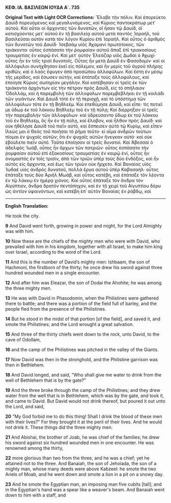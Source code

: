 **ΚΕΦ. ΙΑ. ΒΑΣΙΛΕΩΝ ΙΟΥΔΑ Α΄. 735**

**Original Text with Light OCR Corrections:**
Ἔλαβε τὴν πόλιν. Καὶ ἐπορεύετο Δαυὶδ πορευόμενος καὶ μεγαλυνόμενος, καὶ Κύριος παντοκράτωρ μετ᾿ αὐτοῦ. Καὶ οὗτοι οἱ ἄρχοντες τῶν δυνατῶν, οἳ ἦσαν τῷ Δαυίδ, οἳ κατισχύοντες μετ᾿ αὐτοῦ ἐν τῇ βασιλείᾳ αὐτοῦ μετὰ παντὸς Ἰσραήλ, τοῦ βασιλεῦσαι αὐτὸν κατὰ τὸν λόγον Κυρίου ἐπὶ Ἰσραήλ. Καὶ οὗτος ὁ ἀριθμὸς τῶν δυνατῶν τοῦ Δαυίδ· Ἰσεβαὰμ υἱὸς Ἀχαμανὶ πρωτότοκος, τῶν τριάκοντα· οὗτος ἐσπάσατο τὴν ῥομφαίαν αὐτοῦ ἅπαξ ἐπὶ τριακοσίους τραυματίας ἐν καιρῷ ἑνί. Καὶ μετ᾿ αὐτὸν Ἐλεάζαρ υἱὸς Δωδαὶ ὁ Ἀχωχί· οὗτος ἦν ἐν τοῖς τρισὶ δυνατοῖς. Οὗτος ἦν μετὰ Δαυὶδ ἐν Φασοδομίν· καὶ οἱ ἀλλόφυλοι συνήχθησαν ἐκεῖ εἰς πόλεμον, καὶ ἦν μερὶς τοῦ ἀγροῦ πλήρης κριθῶν, καὶ ὁ λαὸς ἔφυγεν ἀπὸ προσώπου ἀλλοφύλων. Καὶ ἔστη ἐν μέσῳ τῆς μερίδος, καὶ ἔσωσεν αὐτήν, καὶ ἐπάταξε τοὺς ἀλλοφύλους, καὶ ἐποίησε Κύριος σωτηρίαν μεγάλην. Καὶ κατέβησαν οἱ τρεῖς ἐκ τῶν τριάκοντα ἀρχόντων εἰς τὴν πέτραν πρὸς Δαυίδ, εἰς τὸ σπήλαιον Ὀδολλάμ, καὶ ἡ παρεμβολὴ τῶν ἀλλοφύλων παρεμβεβλήκει ἐν τῇ κοιλάδι τῶν γιγάντων. Καὶ Δαυὶδ τότε ἐν τῇ περιοχῇ, καὶ τὸ ὑπόστημα τῶν ἀλλοφύλων τότε ἐν τῇ Βηθλεέμ. Καὶ ἐπεθύμησε Δαυίδ, καὶ εἶπε· τίς ποτιεῖ με ὕδωρ ἐκ τοῦ λάκκου Βηθλεὲμ τοῦ ἐν τῇ πύλῃ; Καὶ διέρρηξαν οἱ τρεῖς τὴν παρεμβολὴν τῶν ἀλλοφύλων· καὶ ὑδρεύσαντο ὕδωρ ἐκ τοῦ λάκκου τοῦ ἐν Βηθλεέμ, ὃς ἦν ἐν τῇ πύλῃ, καὶ ἔλαβον, καὶ ἦλθον πρὸς Δαυίδ· καὶ οὐκ ἠθέλησε Δαυὶδ τοῦ πιεῖν αὐτό, καὶ ἔσπεισεν αὐτὸ τῷ Κυρίῳ, καὶ εἶπεν· ἵλεώς μοι ὁ Θεὸς τοῦ ποιῆσαι τὸ ῥῆμα τοῦτο· εἰ αἷμα ἀνδρῶν τούτων πίομαι ἐν ψυχαῖς αὐτῶν; ὅτι ἐν ψυχαῖς αὐτῶν ἤνεγκαν αὐτό· καὶ οὐκ ἐβούλετο πιεῖν αὐτό. Ταῦτα ἐποίησαν οἱ τρεῖς δυνατοί. Καὶ Ἀβεσσαὶ ὁ ἀδελφὸς Ἰωάβ, οὗτος ἦν ἄρχων τῶν πατριῶν· οὗτος ἐσπάσατο τὴν ῥομφαίαν αὐτοῦ ἐπὶ ἑξακοσίους τραυματίας ἐν καιρῷ ἑνί, οὗτος ἦν ὀνομαστὸς ἐν τοῖς τρισίν, ἀπὸ τῶν τριῶν ὑπὲρ τοὺς δύο ἐνδόξος, καὶ ἦν αὐτὸς εἰς ἄρχοντα, καὶ ἕως τῶν τριῶν οὐκ ἤρχετο. Καὶ Βαναίας υἱὸς Ἰωδαὲ υἱὸς ἀνδρὸς δυνατοῦ, πολλὰ ἔργα αὐτοῦ ὑπὲρ Καβασαήλ· οὗτος ἐπάταξε τοὺς δύο Ἀριὴλ Μωάβ, καὶ οὗτος κατέβη, καὶ ἐπάταξε τὸν λέοντα ἐν τῷ λάκκῳ ἐν ἡμέρᾳ χιόνος. Καὶ οὗτος ἐπάταξε τὸν ἄνδρα τὸν Αἰγύπτιον, ἄνδρα δρατὸν πεντάπηχον, καὶ ἐν τῇ χειρὶ τοῦ Αἰγυπτίου δόρυ ὡς ἀντίον ὑφαινόντων, καὶ κατέβη ἐπ᾿ αὐτὸν Βαναίας ἐν ῥάβδῳ, καὶ

---

**English Translation:**

He took the city.

**9** And David went forth, growing in power and might, for the Lord Almighty was with him.

**10** Now these are the chiefs of the mighty men who were with David, who prevailed with him in his kingdom, together with all Israel, to make him king over Israel, according to the word of the Lord.

**11** And this is the number of David’s mighty men: Ishbaam, the son of Hachmoni, the firstborn of the thirty; he once drew his sword against three hundred wounded men in a single encounter.

**12** And after him was Eleazar, the son of Dodai the Ahohite; he was among the three mighty men.

**13** He was with David in Phasodomin, when the Philistines were gathered there to battle; and there was a portion of the field full of barley, and the people fled from the presence of the Philistines.

**14** But he stood in the midst of that portion [of the field], and saved it, and smote the Philistines; and the Lord wrought a great salvation.

**15** And three of the thirty chiefs went down to the rock, unto David, to the cave of Odollam,

**16** and the camp of the Philistines was pitched in the valley of the Giants.

**17** Now David was then in the stronghold, and the Philistine garrison was then in Bethlehem.

**18** And David longed, and said, "Who shall give me water to drink from the well of Bethlehem that is by the gate?"

**19** And the three broke through the camp of the Philistines; and they drew water from the well that is in Bethlehem, which was by the gate, and took it, and came to David. But David would not drink thereof, but poured it out unto the Lord, and said,

**20** "My God forbid me to do this thing! Shall I drink the blood of these men with their lives?" For they brought it at the peril of their lives. And he would not drink it. These things did the three mighty men.

**21** And Abishai, the brother of Joab, he was chief of the families; he drew his sword against six hundred wounded men in one encounter. He was renowned among the thirty,

**22** more glorious than two from the three, and he was a chief; yet he attained not to the three. And Banaiah, the son of Jehoiada, the son of a mighty man, whose many deeds were above Kabzeel: he smote the two Ariels of Moab, and he went down and smote a lion in a pit on a snowy day.

**23** And he smote the Egyptian man, an imposing man five cubits [tall]; and in the Egyptian's hand was a spear like a weaver's beam. And Banaiah went down to him with a staff, and